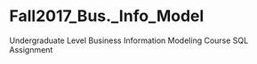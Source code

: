 # Fall2017_Bus._Info_Model
  Undergraduate Level Business Information Modeling Course SQL Assignment 
